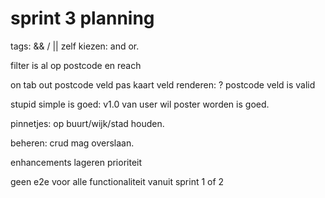 # sprint 3 planning

tags: && / || zelf kiezen: and or.

filter is al op postcode en reach

on tab out postcode veld pas kaart veld renderen: ? postcode veld is valid

stupid simple is goed: v1.0 van user wil poster worden is goed.

pinnetjes: op buurt/wijk/stad houden.

beheren: crud mag overslaan.

enhancements lageren prioriteit

geen e2e voor alle functionaliteit vanuit sprint 1 of 2